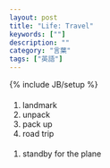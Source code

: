 ```yaml
---
layout: post
title: "Life: Travel"
keywords: [""]
description: ""
category: "言葉"
tags: ["英語"]
---
```

{% include JB/setup %}

####
1. landmark
2. unpack
3. pack up
4. road trip

####
1. standby for the plane
